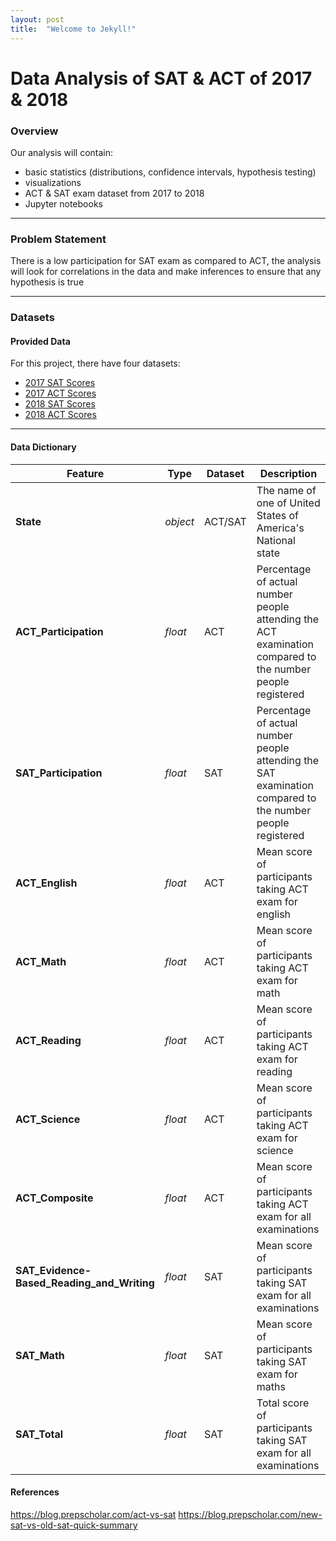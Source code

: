 ```yaml
---
layout: post
title:  "Welcome to Jekyll!"
---
```


# Data Analysis of SAT & ACT of 2017 & 2018

### Overview

Our analysis will contain:
- basic statistics (distributions, confidence intervals, hypothesis testing)
- visualizations
- ACT & SAT exam dataset from 2017 to 2018
- Jupyter notebooks

---
### Problem Statement
There is a low participation for SAT exam as compared to ACT, the analysis will look for correlations in the data and make inferences to ensure that any hypothesis is true

---

### Datasets

#### Provided Data

For this project, there have four datasets:

- [2017 SAT Scores](../data/sat_2017.csv)
- [2017 ACT Scores](../data/act_2017.csv)
- [2018 SAT Scores](../data/sat_2018.csv)
- [2018 ACT Scores](../data/act_2018.csv)
---

#### Data Dictionary
|Feature|Type|Dataset|Description|
|---|---|---|---|
|**State**|*object*|ACT/SAT|The name of one of United States of America's National state| 
|**ACT_Participation**|*float*|ACT|Percentage of actual number people attending the ACT examination compared to the number people registered | 
|**SAT_Participation**|*float*|SAT|Percentage of actual number people attending the SAT examination compared to the number people registered | 
|**ACT_English**|*float*|ACT|Mean score of participants taking ACT exam for english| 
|**ACT_Math**|*float*|ACT|Mean score of participants taking ACT exam for math| 
|**ACT_Reading**|*float*|ACT|Mean score of participants taking ACT exam for reading| 
|**ACT_Science**|*float*|ACT|Mean score of participants taking ACT exam for science| 
|**ACT_Composite**|*float*|ACT|Mean score of participants taking ACT exam for all examinations|
|**SAT_Evidence-Based_Reading_and_Writing**|*float*|SAT|Mean score of participants taking SAT exam for all examinations| 
|**SAT_Math**|*float*|SAT|Mean score of participants taking SAT exam for maths|
|**SAT_Total**|*float*|SAT|Total score of participants taking SAT exam for all examinations|

#### References
https://blog.prepscholar.com/act-vs-sat
https://blog.prepscholar.com/new-sat-vs-old-sat-quick-summary
